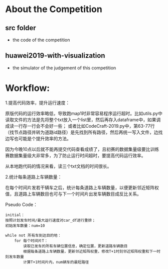 # **About the Competition**

## src folder
* the code of the competition

## huawei2019-with-visualization
* the simulator of the judgement of this competition

# Workflow:

1.提高代码效率，提升运行速度：
 
 原版代码的运行效率略低，导致跑map1时非常容易程序运行超时。比如utils.py中读取文件的方法是先将整个txt放入一个list里，然后再存入dataframe中，如果调成读一行存一行会不会好一些；
或者比如CodeCraft-2019.py中，第63-77行（找节点路径并转为道路id路径）是先找到所有路径，然后再统一写入文件，边找边写也可能是个提升效率的方法。

因为今晚10点以后就不能再提交代码查看成绩了，且初赛的数据集量级要比训练赛数据集量级大非常多，为了防止运行时间超时，要提高代码运行效率。

从本地跑代码的情况来看，读三个txt文档的时间很长。

2.统计每条道路上车辆数量：

在每个时间片发若干辆车之后，统计每条道路上车辆数量，以便更新邻近矩阵权值，且道路上车辆数目也可与下一个时间片出发车辆数目成反比关系。

Pseudo Code：

```
initial：
按照计划发车时间/最大运行速度对car_df进行重排；
初始发车数量：num=10

while not 所有车到达目的地：
    for 每个时间片T：
        读取已发车的所有车辆位置信息，确定位置，更新道路车辆数目  
        根据每条道路上车辆数量，更新邻近矩阵权重，修改T+1时刻邻近矩阵权重和下一时刻发车数量
        计算T+1时间片内，num辆车的最短路径
```

